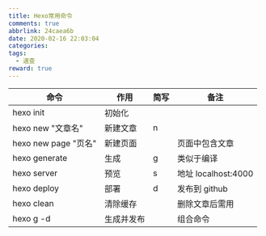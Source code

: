 ```yaml
---
title: Hexo常用命令
comments: true
abbrlink: 24caea6b
date: 2020-02-16 22:03:04
categories:
tags:
  - 速查
reward: true
---
```


| 命令                 | 作用       | 简写 | 备注                |
| -------------------- | ---------- | ---- | ------------------- |
| hexo init            | 初始化     |
| hexo new "文章名"    | 新建文章   | n    |
| hexo new page "页名" | 新建页面   |      | 页面中包含文章      |
| hexo generate        | 生成       | g    | 类似于编译          |
| hexo server          | 预览       | s    | 地址 localhost:4000 |
| hexo deploy          | 部署       | d    | 发布到 github       |
| hexo clean           | 清除缓存   |      | 删除文章后需用      |
| hexo g -d            | 生成并发布 |      | 组合命令            |
